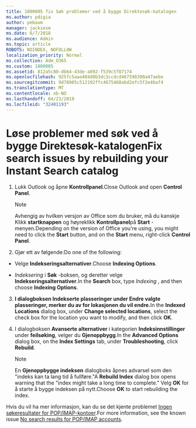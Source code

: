 ```yaml
---
title: 1800005 fix Søk problemer ved å bygge Direktesøk-katalogen
ms.author: pdigia
author: pebaum
manager: jackiesm
ms.date: 6/7/2018
ms.audience: Admin
ms.topic: article
ROBOTS: NOINDEX, NOFOLLOW
localization_priority: Normal
ms.collection: Adm_O365
ms.custom: 1800005
ms.assetid: 812a5c80-db64-43de-a892-f539c5f87174
ms.openlocfilehash: 925fc5aae484d0b3dc3ccdcd467598390a47aebe
ms.sourcegitcommit: 9d78905c512192ffc4675468abd2efc5f2e4baf4
ms.translationtype: MT
ms.contentlocale: nb-NO
ms.lasthandoff: 04/23/2019
ms.locfileid: "32401193"
---
```

# <a name="fix-search-issues-by-rebuilding-your-instant-search-catalog"></a><span data-ttu-id="d6b97-102">Løse problemer med søk ved å bygge Direktesøk-katalogen</span><span class="sxs-lookup"><span data-stu-id="d6b97-102">Fix search issues by rebuilding your Instant Search catalog</span></span>

1. <span data-ttu-id="d6b97-103">Lukk Outlook og åpne **Kontrollpanel**.</span><span class="sxs-lookup"><span data-stu-id="d6b97-103">Close Outlook and open **Control Panel**.</span></span>
    
    > [!NOTE]
    > <span data-ttu-id="d6b97-104">Avhengig av hvilken versjon av Office som du bruker, må du kanskje Klikk **startknappen** og høyreklikk **Kontrollpanel**på **Start** -menyen.</span><span class="sxs-lookup"><span data-stu-id="d6b97-104">Depending on the version of Office you're using, you might need to click the **Start** button, and on the **Start** menu, right-click **Control Panel**.</span></span> 
  
2. <span data-ttu-id="d6b97-105">Gjør ett av følgende:</span><span class="sxs-lookup"><span data-stu-id="d6b97-105">Do one of the following:</span></span>
    
  - <span data-ttu-id="d6b97-106">Velge **Indekseringsalternativer**.</span><span class="sxs-lookup"><span data-stu-id="d6b97-106">Choose **Indexing Options**.</span></span>
    
  - <span data-ttu-id="d6b97-107">*Indeksering* i **Søk** -boksen, og deretter velge **Indekseringsalternativer**.</span><span class="sxs-lookup"><span data-stu-id="d6b97-107">In the **Search** box, type  *Indexing*  , and then choose **Indexing Options**.</span></span>
    
3. <span data-ttu-id="d6b97-108">**I dialogboksen **Indekserte plasseringer** under **Endre valgte plasseringer**, merker du av for lokasjonen du vil endre.**</span><span class="sxs-lookup"><span data-stu-id="d6b97-108">In the **Indexed Locations** dialog box, under **Change selected locations**, select the check box for the location you want to modify, and then click **OK**.</span></span>
    
4. <span data-ttu-id="d6b97-109">I dialogboksen **Avanserte alternativer** i kategorien **Indeksinnstillinger** under **feilsøking**, velger du **Gjenoppbygg**.</span><span class="sxs-lookup"><span data-stu-id="d6b97-109">In the **Advanced Options** dialog box, on the **Index Settings** tab, under **Troubleshooting**, click **Rebuild**.</span></span>
    
    > [!NOTE]
    > <span data-ttu-id="d6b97-110">En **Gjenoppbygge indeksen** dialogboks åpnes advarsel som den "indeks kan ta lang tid å fullføre."</span><span class="sxs-lookup"><span data-stu-id="d6b97-110">A **Rebuild Index** dialog box opens warning that the "index might take a long time to complete."</span></span> <span data-ttu-id="d6b97-111">Velg **OK** for å starte å bygge indeksen på nytt.</span><span class="sxs-lookup"><span data-stu-id="d6b97-111">Choose **OK** to start rebuilding the index.</span></span> 
  
<span data-ttu-id="d6b97-112">Hvis du vil ha mer informasjon, kan du se det kjente problemet [Ingen søkeresultater for POP/IMAP-kontoer](https://support.office.com/article/51c9d2c7-a3db-4358-afdf-50d3a9e57039.aspx).</span><span class="sxs-lookup"><span data-stu-id="d6b97-112">For more information, see the known issue [No search results for POP/IMAP accounts](https://support.office.com/article/51c9d2c7-a3db-4358-afdf-50d3a9e57039.aspx).</span></span>
  

